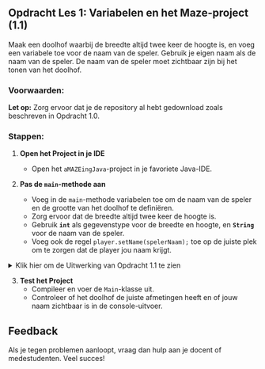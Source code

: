 ## Opdracht Les 1: Variabelen en het Maze-project (1.1)


Maak een doolhof waarbij de breedte altijd twee keer de hoogte is, en voeg een variabele toe voor de naam van de speler. Gebruik je eigen naam als de naam van de speler. De naam van de speler moet zichtbaar zijn bij het tonen van het doolhof.

### Voorwaarden:
**Let op:** Zorg ervoor dat je de repository al hebt gedownload zoals beschreven in Opdracht 1.0.

### Stappen:
1. **Open het Project in je IDE**
   - Open het `aMAZEingJava`-project in je favoriete Java-IDE.

2. **Pas de `main`-methode aan**
   - Voeg in de `main`-methode variabelen toe om de naam van de speler en de grootte van het doolhof te definiëren.
   - Zorg ervoor dat de breedte altijd twee keer de hoogte is.
   - Gebruik **`int`** als gegevenstype voor de breedte en hoogte, en **`String`** voor de naam van de speler.
   - Voeg ook de regel `player.setName(spelerNaam);` toe op de juiste plek om te zorgen dat de player jou naam krijgt.

<details>
  <summary>Klik hier om de Uitwerking van Opdracht 1.1 te zien</summary>

  ```java
  public class Main {
      public static void main(String[] args) {
          // Definieer de hoogte en bereken de breedte
          int verticaalAantal = 4; // De hoogte van het doolhof
          int horizontaalAantal = verticaalAantal * 2; // Breedte is twee keer de hoogte

          // Vul hier je eigen naam in
          String spelerNaam = "JouwNaam";

          // Maak de uitdaging aan met variabelen
          var challenge = ChallengeFactory.constructChallenge1(horizontaalAantal, verticaalAantal);
          var player = challenge.player();
          
          // Zet de naam van de speler
          player.setName(spelerNaam);
          
          // Toon het doolhof op basis van de variabelen
          player.showMaze();
      }
  }
  ```

1. **Declaratie en Initialisatie van Variabelen:**
   - **`int verticaalAantal = 4;`**
      - Hier declareren we een variabele met de naam `verticaalAantal` en het gegevenstype `int`.
      - De waarde wordt direct geïnitialiseerd met `4`.

   - **`int horizontaalAantal = verticaalAantal * 2;`**
      - Hier berekenen we de breedte door de hoogte te vermenigvuldigen met `2`.

   - **`String spelerNaam = "JouwNaam";`**
      - Hier declareren we een variabele met de naam `spelerNaam` en het gegevenstype `String`.
      - Vul je eigen naam in in plaats van `"JouwNaam"`.

2. **Gebruik van Variabelen in Methodeaanroepen:**
   - In de aanroep **`ChallengeFactory.constructChallenge1(horizontaalAantal, verticaalAantal);`** gebruiken we de variabelen om het doolhof aan te maken.
   - Met **`player.setName(spelerNaam);`** stellen we de naam van de speler in.

3. **Doolhof Weergeven:**
   - Met **`player.showMaze();`** geven we het gegenereerde doolhof weer en tonen we de naam van de speler.

**Alternatieve aanpak** 

````java
  int horizontaalAantal = verticaalAantal / 2;  // Aantal cellen horizontaal
  int verticaalAantal = 8;    // Aantal cellen verticaal
````

De reden waarom het niet mogelijk is om de breedte (`horizontaalAantal`) te berekenen uit de hoogte (`verticaalAantal`) door het delen van `verticaalAantal`, terwijl `verticaalAantal` pas na die berekening wordt geïnitialiseerd, is te wijten aan de volgorde van variabele-initialisatie.

- **Volgorde van Initialisatie:**
   - Java leest code van boven naar beneden, wat betekent dat variabelen in volgorde van hun declaratie en initialisatie worden verwerkt.
   - Als een variabele wordt gebruikt in een berekening vóórdat deze is geïnitialiseerd, kan de compiler de waarde niet weten en zal een fout optreden.

**Foutmelding:**  
  Deze code zal resulteren in de foutmelding **"Cannot find symbol"** of **"Variable verticaalAantal might not have been initialized"**.


---
</details>

3. **Test het Project**
   - Compileer en voer de `Main`-klasse uit.
   - Controleer of het doolhof de juiste afmetingen heeft en of jouw naam zichtbaar is in de console-uitvoer.

## Feedback
Als je tegen problemen aanloopt, vraag dan hulp aan je docent of medestudenten. Veel succes!